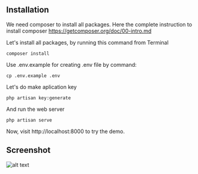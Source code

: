 ## Installation

We need composer to install all packages. Here the complete instruction to install composer https://getcomposer.org/doc/00-intro.md

Let's install all packages, by running this command from Terminal
```
composer install
```
Use .env.example for creating .env file by command:
```
cp .env.example .env
```
Let's do make aplication key
```
php artisan key:generate
```
And run the web server
```
php artisan serve
```
Now, visit http://localhost:8000 to try the demo.


## Screenshot
![alt text](https://i.imgur.com/d6BqB0q.png)
